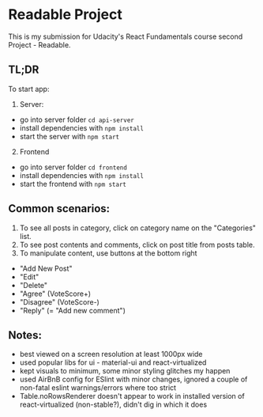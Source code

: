 # Readable Project

This is my submission for Udacity's React Fundamentals course second Project - Readable.

## TL;DR

To start app:

1. Server:
* go into server folder `cd api-server`
* install dependencies with `npm install`
* start the server with `npm start`

2. Frontend
* go into server folder `cd frontend`
* install dependencies with `npm install`
* start the frontend with `npm start`

## Common scenarios:
1. To see all posts in category, click on category name on the "Categories" list.
2. To see post contents and comments, click on post title from posts table.
3. To manipulate content, use buttons at the bottom right
  * "Add New Post"
  * "Edit"
  * "Delete"
  * "Agree" (VoteScore+)
  * "Disagree" (VoteScore-)
  * "Reply" (= "Add new comment")
  
## Notes:
* best viewed on a screen resolution at least 1000px wide
* used popular libs for ui - material-ui and react-virtualized
* kept visuals to minimum, some minor styling glitches my happen
* used AirBnB config for ESlint with minor changes, ignored a couple of non-fatal eslint warnings/errors where too strict
* Table.noRowsRenderer doesn't appear to work in installed version of react-virtualized (non-stable?), didn't dig in which it does